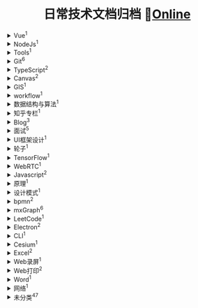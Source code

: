 <h1 align="center">日常技术文档归档 👋<a href="https://biyuqi.github.io/snippets/">Online</a></h1>
  <details>
   <summary>Vue<sup>1</sup></summary>
   
   - [Vue Router源码解析一](https://github.com/BiYuqi/snippets/issues/89)
 
 </details>
  <details>
   <summary>NodeJs<sup>1</sup></summary>
   
   - [使用四十行代码实现一个精简版 koa](https://github.com/BiYuqi/snippets/issues/91)
 
 </details>
  <details>
   <summary>Tools<sup>1</sup></summary>
   
   - [那些有趣的网站](https://github.com/BiYuqi/snippets/issues/79)
 
 </details>
  <details>
   <summary>Git<sup>6</sup></summary>
   
   - [Git 版本控制](https://github.com/BiYuqi/snippets/issues/125)
 
   - [微博国际版](https://github.com/BiYuqi/snippets/issues/116)
 
   - [GitHub Protips: Tips tricks hacks and secrets from Lee Reilly](https://github.com/BiYuqi/snippets/issues/115)
 
   - [项目代码行数统计](https://github.com/BiYuqi/snippets/issues/88)
 
   - [介绍Git Hooks](https://github.com/BiYuqi/snippets/issues/87)
 
   - [Fork - a fast and friendly git client for Mac and Windows](https://github.com/BiYuqi/snippets/issues/74)
 
 </details>
  <details>
   <summary>TypeScript<sup>2</sup></summary>
   
   - [Node.js项目TypeScript改造指南 - 掘金](https://github.com/BiYuqi/snippets/issues/99)
 
   - [深入理解 TypeScript](https://github.com/BiYuqi/snippets/issues/98)
 
 </details>
  <details>
   <summary>Canvas<sup>2</sup></summary>
   
   - [小程序web版canvas实现](https://github.com/BiYuqi/snippets/issues/144)
 
   - [canvas之橡皮筋技术](https://github.com/BiYuqi/snippets/issues/133)
 
 </details>
  <details>
   <summary>GIS<sup>1</sup></summary>
   
   - [Cesium-Examples](https://github.com/BiYuqi/snippets/issues/138)
 
 </details>
  <details>
   <summary>workflow<sup>1</sup></summary>
   
   - [基于lerna和yarn workspace的monorepo工作流](https://github.com/BiYuqi/snippets/issues/100)
 
 </details>
  <details>
   <summary>数据结构与算法<sup>1</sup></summary>
   
   - [如何系统地学习算法 - 知乎](https://github.com/BiYuqi/snippets/issues/96)
 
 </details>
  <details>
   <summary>知乎专栏<sup>1</sup></summary>
   
   - [前端面试大厂手写源码系列上](https://github.com/BiYuqi/snippets/issues/86)
 
 </details>
  <details>
   <summary>Blog<sup>3</sup></summary>
   
   - [xiaOp的博客 | 分享写代码，听音乐，看电影的心得](https://github.com/BiYuqi/snippets/issues/106)
 
   - [Overreacted - Dan Abramov](https://github.com/BiYuqi/snippets/issues/105)
 
   - [贾顺名](https://github.com/BiYuqi/snippets/issues/103)
 
 </details>
  <details>
   <summary>面试<sup>5</sup></summary>
   
   - [前端面试查漏补缺--Index篇(12万字符合集) - 掘金](https://github.com/BiYuqi/snippets/issues/95)
 
   - [JS原型链与继承别再被问倒了 - 掘金](https://github.com/BiYuqi/snippets/issues/93)
 
   - [大前端面试题集锦](https://github.com/BiYuqi/snippets/issues/84)
 
   - [详解JavaScript中的Event Loop事件循环机制](https://github.com/BiYuqi/snippets/issues/83)
 
   - [来自原形与原型链的拷问 - JowayYoung谈前端 - SegmentFault 思否](https://github.com/BiYuqi/snippets/issues/81)
 
 </details>
  <details>
   <summary>UI框架设计<sup>1</sup></summary>
   
   - [Ant Design暗黑模式设计解析 | Ant Design 4.0 系列分享](https://github.com/BiYuqi/snippets/issues/77)
 
 </details>
  <details>
   <summary>轮子<sup>1</sup></summary>
   
   - [一起造轮子](https://github.com/BiYuqi/snippets/issues/80)
 
 </details>
  <details>
   <summary>TensorFlow<sup>1</sup></summary>
   
   - [30天吃掉那只 TensorFlow2.0](https://github.com/BiYuqi/snippets/issues/102)
 
 </details>
  <details>
   <summary>WebRTC<sup>1</sup></summary>
   
   - [WebRTC 实时通信](https://github.com/BiYuqi/snippets/issues/101)
 
 </details>
  <details>
   <summary>Javascript<sup>2</sup></summary>
   
   - [一行代码将网站变灰](https://github.com/BiYuqi/snippets/issues/104)
 
   - [ES2015 WeakMap的学习和使用](https://github.com/BiYuqi/snippets/issues/97)
 
 </details>
  <details>
   <summary>原理<sup>1</sup></summary>
   
   - [浏览器是如何工作的?](https://github.com/BiYuqi/snippets/issues/107)
 
 </details>
  <details>
   <summary>设计模式<sup>1</sup></summary>
   
   - [重构与设计模式](https://github.com/BiYuqi/snippets/issues/108)
 
 </details>
  <details>
   <summary>bpmn<sup>2</sup></summary>
   
   - [LinDaiDai/bpmn-chinese-document](https://github.com/BiYuqi/snippets/issues/124)
 
   - [全网最详bpmn.js教材-Color篇 - 掘金](https://github.com/BiYuqi/snippets/issues/113)
 
 </details>
  <details>
   <summary>mxGraph<sup>6</sup></summary>
   
   - [jinzhanye/mxgraph-demos](https://github.com/BiYuqi/snippets/issues/139)
 
   - [懒牛不爱梳毛-服务器-前端-mxgraph领域博主](https://github.com/BiYuqi/snippets/issues/122)
 
   - [vue mxGraph example](https://github.com/BiYuqi/snippets/issues/121)
 
   - [mxGraph 用户手册](https://github.com/BiYuqi/snippets/issues/112)
 
   - [mxGraph JavaScript example](https://github.com/BiYuqi/snippets/issues/111)
 
   - [mxGraph 入门实例教程 - 个人文章 - SegmentFault 思否](https://github.com/BiYuqi/snippets/issues/109)
 
 </details>
  <details>
   <summary>LeetCode<sup>1</sup></summary>
   
   - [LeetCode题目分类与面试问题整理](https://github.com/BiYuqi/snippets/issues/114)
 
 </details>
  <details>
   <summary>Electron<sup>2</sup></summary>
   
   - [从 VSCode 看大型 IDE 技术架构](https://github.com/BiYuqi/snippets/issues/120)
 
   - [Electron 低延迟视频流播放方案探索 - 掘金](https://github.com/BiYuqi/snippets/issues/117)
 
 </details>
  <details>
   <summary>CLI<sup>1</sup></summary>
   
   - [Commander.js 中文文档(cli必备) - 掘金](https://github.com/BiYuqi/snippets/issues/129)
 
 </details>
  <details>
   <summary>Cesium<sup>1</sup></summary>
   
   - [cesium-navigation-es6](https://github.com/BiYuqi/snippets/issues/140)
 
 </details>
  <details>
   <summary>Excel<sup>2</sup></summary>
   
   - [SheetJS js-xlsx](https://github.com/BiYuqi/snippets/issues/149)
 
   - [pikaz-18/pikaz-excel-js](https://github.com/BiYuqi/snippets/issues/142)
 
 </details>
  <details>
   <summary>Web录屏<sup>1</sup></summary>
   
   - [TimeCat](https://github.com/BiYuqi/snippets/issues/141)
 
 </details>
  <details>
   <summary>Web打印<sup>2</sup></summary>
   
   - [vue-print-nb](https://github.com/BiYuqi/snippets/issues/147)
 
   - [Print.js](https://github.com/BiYuqi/snippets/issues/146)
 
 </details>
  <details>
   <summary>Word<sup>1</sup></summary>
   
   - [Mammoth .docx to HTML converter](https://github.com/BiYuqi/snippets/issues/150)
 
 </details>
  <details>
   <summary>网络<sup>1</sup></summary>
   
   - [js-reference-line](https://github.com/BiYuqi/snippets/issues/148)
 
 </details>
  <details>
   <summary>未分类<sup>47</sup></summary>
   
   - [How to find the size of localStorage](https://github.com/BiYuqi/snippets/issues/185)
 
   - [Open Broadcaster Software | OBS](https://github.com/BiYuqi/snippets/issues/184)
 
   - [Open Broadcaster Software | OBS](https://github.com/BiYuqi/snippets/issues/183)
 
   - [Nginx 整合 FastDFS 实现文件服务器](https://github.com/BiYuqi/snippets/issues/182)
 
   - [Installation](https://github.com/BiYuqi/snippets/issues/181)
 
   - [nginx 这一篇就够了](https://github.com/BiYuqi/snippets/issues/180)
 
   - [kucherenko/jscpd](https://github.com/BiYuqi/snippets/issues/179)
 
   - [手把手教你搭建一个灰度发布环境](https://github.com/BiYuqi/snippets/issues/178)
 
   - [手把手教你搭建一个灰度发布环境](https://github.com/BiYuqi/snippets/issues/177)
 
   - [Wireflow - flow chart collaboration app](https://github.com/BiYuqi/snippets/issues/176)
 
   - [彭德怀临终前高喊我不吃毛泽东的药和饭](https://github.com/BiYuqi/snippets/issues/175)
 
   - [faye-websocket](https://github.com/BiYuqi/snippets/issues/174)
 
   - [不用try catch如何机智的捕获错误](https://github.com/BiYuqi/snippets/issues/173)
 
   - [哪些网站帮你打开了新世界的大门 - 知乎](https://github.com/BiYuqi/snippets/issues/172)
 
   - [哪些网站帮你打开了新世界的大门 - 知乎](https://github.com/BiYuqi/snippets/issues/171)
 
   - [JavaScript 20 年](https://github.com/BiYuqi/snippets/issues/170)
 
   - [前端面试出场率奇高的18个手写代码原来代码还可以这么写](https://github.com/BiYuqi/snippets/issues/169)
 
   - [前端面试出场率奇高的18个手写代码原来代码还可以这么写](https://github.com/BiYuqi/snippets/issues/168)
 
   - [FreeCAD/FreeCAD](https://github.com/BiYuqi/snippets/issues/167)
 
   - [算法模板](https://github.com/BiYuqi/snippets/issues/166)
 
   - [重学GIS](https://github.com/BiYuqi/snippets/issues/165)
 
   - [Three.js中文网](https://github.com/BiYuqi/snippets/issues/164)
 
   - [lindell/JsBarcode](https://github.com/BiYuqi/snippets/issues/163)
 
   - [记一次webpack4.x打包兼容ie8 的经历 - 掘金](https://github.com/BiYuqi/snippets/issues/162)
 
   - [Webpack4Babel7ES6兼容IE8 - 掘金](https://github.com/BiYuqi/snippets/issues/161)
 
   - [在前端如何玩转 Word 文档](https://github.com/BiYuqi/snippets/issues/160)
 
   - [mammoth](https://github.com/BiYuqi/snippets/issues/159)
 
   - [你不知道的 JSBridge4000 字理解跨端原理](https://github.com/BiYuqi/snippets/issues/158)
 
   - [新版编辑器 Slate.js 的设计](https://github.com/BiYuqi/snippets/issues/157)
 
   - [Luckysheet](https://github.com/BiYuqi/snippets/issues/156)
 
   - [VUE-多文件断点续传秒传分片上传 - 个人文章 - SegmentFault 思否](https://github.com/BiYuqi/snippets/issues/155)
 
   - [VUE-多文件断点续传秒传分片上传 - 个人文章 - SegmentFault 思否](https://github.com/BiYuqi/snippets/issues/154)
 
   - [终于有人把Elasticsearch原理讲透了](https://github.com/BiYuqi/snippets/issues/152)
 
   - [woai3c/vue-mergeable-table](https://github.com/BiYuqi/snippets/issues/151)
 
   - [图说数据](https://github.com/BiYuqi/snippets/issues/145)
 
   - [前端怎么才能找到项目做 - 知乎](https://github.com/BiYuqi/snippets/issues/137)
 
   - [文章目录 | 神三元的博客](https://github.com/BiYuqi/snippets/issues/136)
 
   - [ScrollMagic v2.0.7](https://github.com/BiYuqi/snippets/issues/135)
 
   - [换肤问题有没有解决方案  Issue #3054  ElemeFE/element](https://github.com/BiYuqi/snippets/issues/134)
 
   - [vuetifyjs/vuetify](https://github.com/BiYuqi/snippets/issues/132)
 
   - [class-validator](https://github.com/BiYuqi/snippets/issues/131)
 
   - [阿里巴巴盒马前端上岸总结 - 掘金](https://github.com/BiYuqi/snippets/issues/130)
 
   - [30分钟开发一款抓取网站图片资源的浏览器插件](https://github.com/BiYuqi/snippets/issues/128)
 
   - [有哪些书非常有利于年轻人未来发展 - 知乎](https://github.com/BiYuqi/snippets/issues/127)
 
   - [TensorFlow](https://github.com/BiYuqi/snippets/issues/123)
 
   - [第一章 Google Blockly教学应用手册  跟我玩Blockly](https://github.com/BiYuqi/snippets/issues/118)
 
   - [genetalks_大数据 的个人主页 - 专栏 - 掘金](https://github.com/BiYuqi/snippets/issues/110)
 
 </details>
    